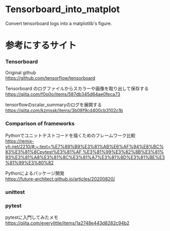 # Tensorboard_into_matplot
Convert tensorboard logs into a matplotlib's figure.

# 参考にするサイト

### Tensorboard
Original github  
https://github.com/tensorflow/tensorboard

Tensorboard のログファイルからスカラーや画像を取り出して保存する  
https://qiita.com/f0o0o/items/587db345d64ae0feca73

tensorflowのscalar_summaryのログを展開する
https://qiita.com/kzmssk/items/3b08f9cd400cb3102c1b


### Comparison of frameworks
Pythonでユニットテストコードを描くためのフレームワーク比較  
https://remix-yh.net/2210/#:~:text=%E7%89%B9%E3%81%AB%E6%AF%94%E8%BC%83%E3%81%8Cpytest%E3%81%AF,%E3%81%99%E3%82%8B%E3%81%93%E3%81%A8%E3%81%8C%E3%81%A7%E3%81%8D%E3%81%BE%E3%81%99%E3%80%82

Pythonによるパッケージ開発  
https://future-architect.github.io/articles/20200820/

### unittest

### pytest
pytestに入門してみたメモ  
https://qiita.com/everylittle/items/1a2748e443d8282c94b2
